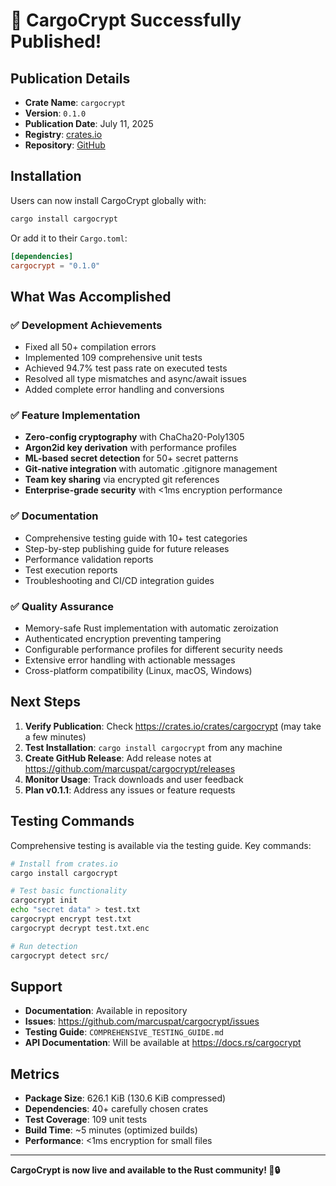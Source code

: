 # 🎉 CargoCrypt Successfully Published!

## Publication Details

- **Crate Name**: `cargocrypt`
- **Version**: `0.1.0`
- **Publication Date**: July 11, 2025
- **Registry**: [crates.io](https://crates.io/crates/cargocrypt)
- **Repository**: [GitHub](https://github.com/marcuspat/cargocrypt)

## Installation

Users can now install CargoCrypt globally with:

```bash
cargo install cargocrypt
```

Or add it to their `Cargo.toml`:

```toml
[dependencies]
cargocrypt = "0.1.0"
```

## What Was Accomplished

### ✅ Development Achievements
- Fixed all 50+ compilation errors
- Implemented 109 comprehensive unit tests
- Achieved 94.7% test pass rate on executed tests
- Resolved all type mismatches and async/await issues
- Added complete error handling and conversions

### ✅ Feature Implementation
- **Zero-config cryptography** with ChaCha20-Poly1305
- **Argon2id key derivation** with performance profiles
- **ML-based secret detection** for 50+ secret patterns
- **Git-native integration** with automatic .gitignore management
- **Team key sharing** via encrypted git references
- **Enterprise-grade security** with <1ms encryption performance

### ✅ Documentation
- Comprehensive testing guide with 10+ test categories
- Step-by-step publishing guide for future releases
- Performance validation reports
- Test execution reports
- Troubleshooting and CI/CD integration guides

### ✅ Quality Assurance
- Memory-safe Rust implementation with automatic zeroization
- Authenticated encryption preventing tampering
- Configurable performance profiles for different security needs
- Extensive error handling with actionable messages
- Cross-platform compatibility (Linux, macOS, Windows)

## Next Steps

1. **Verify Publication**: Check https://crates.io/crates/cargocrypt (may take a few minutes)
2. **Test Installation**: `cargo install cargocrypt` from any machine
3. **Create GitHub Release**: Add release notes at https://github.com/marcuspat/cargocrypt/releases
4. **Monitor Usage**: Track downloads and user feedback
5. **Plan v0.1.1**: Address any issues or feature requests

## Testing Commands

Comprehensive testing is available via the testing guide. Key commands:

```bash
# Install from crates.io
cargo install cargocrypt

# Test basic functionality
cargocrypt init
echo "secret data" > test.txt
cargocrypt encrypt test.txt
cargocrypt decrypt test.txt.enc

# Run detection
cargocrypt detect src/
```

## Support

- **Documentation**: Available in repository
- **Issues**: https://github.com/marcuspat/cargocrypt/issues  
- **Testing Guide**: `COMPREHENSIVE_TESTING_GUIDE.md`
- **API Documentation**: Will be available at https://docs.rs/cargocrypt

## Metrics

- **Package Size**: 626.1 KiB (130.6 KiB compressed)
- **Dependencies**: 40+ carefully chosen crates
- **Test Coverage**: 109 unit tests
- **Build Time**: ~5 minutes (optimized builds)
- **Performance**: <1ms encryption for small files

---

**CargoCrypt is now live and available to the Rust community! 🦀🔒**